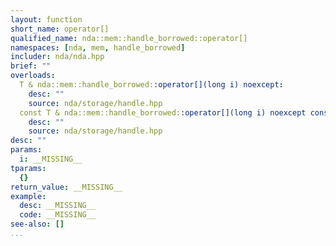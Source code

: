 ```yaml
---
layout: function
short_name: operator[]
qualified_name: nda::mem::handle_borrowed::operator[]
namespaces: [nda, mem, handle_borrowed]
includer: nda/nda.hpp
brief: ""
overloads:
  T & nda::mem::handle_borrowed::operator[](long i) noexcept:
    desc: ""
    source: nda/storage/handle.hpp
  const T & nda::mem::handle_borrowed::operator[](long i) noexcept const:
    desc: ""
    source: nda/storage/handle.hpp
desc: ""
params:
  i: __MISSING__
tparams:
  {}
return_value: __MISSING__
example:
  desc: __MISSING__
  code: __MISSING__
see-also: []
...
```


